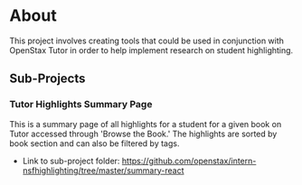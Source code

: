 # About
This project involves creating tools that could be used in conjunction with OpenStax Tutor in order to help implement research on student highlighting. 
## Sub-Projects
### Tutor Highlights Summary Page
This is a summary page of all highlights for a student for a given book on Tutor accessed through 'Browse the Book.' The highlights are sorted by book section and can also be filtered by tags.
* Link to sub-project folder: https://github.com/openstax/intern-nsfhighlighting/tree/master/summary-react
